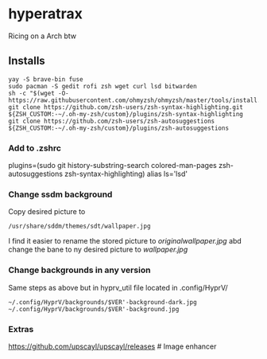 # hyperatrax
Ricing on a Arch btw

## Installs
```
yay -S brave-bin fuse
sudo pacman -S gedit rofi zsh wget curl lsd bitwarden
sh -c "$(wget -O- https://raw.githubusercontent.com/ohmyzsh/ohmyzsh/master/tools/install.sh)"
git clone https://github.com/zsh-users/zsh-syntax-highlighting.git ${ZSH_CUSTOM:-~/.oh-my-zsh/custom}/plugins/zsh-syntax-highlighting
git clone https://github.com/zsh-users/zsh-autosuggestions ${ZSH_CUSTOM:-~/.oh-my-zsh/custom}/plugins/zsh-autosuggestions
```
### Add to .zshrc
plugins=(sudo git history-substring-search colored-man-pages zsh-autosuggestions zsh-syntax-highlighting)
alias ls='lsd'

### Change ssdm background

Copy desired picture to 
```
/usr/share/sddm/themes/sdt/wallpaper.jpg
```
I find it easier to rename the stored picture to *originalwallpaper.jpg* abd change the bane to ny desired picture to *wallpaper.jpg*

### Change backgrounds in any version

Same steps as above but in hyprv_util file located in .config/HyprV/
```
~/.config/HyprV/backgrounds/$VER'-background-dark.jpg
~/.config/HyprV/backgrounds/$VER'-background.jpg
```


### Extras

https://github.com/upscayl/upscayl/releases # Image enhancer
